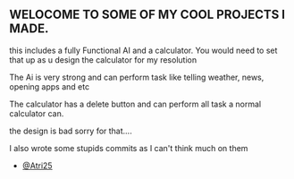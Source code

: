 ## WELOCOME TO SOME OF MY COOL PROJECTS I MADE.
this includes a fully Functional AI and a calculator. 
You would need to set that up as u design the calculator
for my resolution

The Ai is very strong and can perform task like telling weather, news, opening apps and etc

The calculator has a delete button and can perform all task a normal calculator can.

the design is bad sorry for that....

I also wrote some stupids commits as I can't think much on them
- [@Atri25](https://www.github.com/Atri25)

